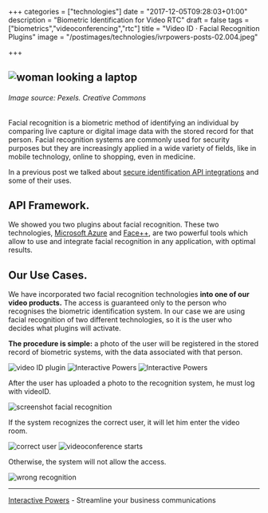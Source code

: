 +++
categories = ["technologies"]
date = "2017-12-05T09:28:03+01:00"
description = "Biometric Identification for Video RTC"
draft = false
tags = ["biometrics","videoconferencing","rtc"]
title = "Video ID · Facial Recognition Plugins"
image = "/postimages/technologies/ivrpowers-posts-02.004.jpeg"

+++

![woman looking a laptop](/postimages/technologies/ivrpowers-posts-02.004.jpeg)
---------
###### Image source: Pexels. Creative Commons

Facial recognition is a biometric method of identifying an individual by comparing live capture or digital image data with the stored record for that person. Facial recognition systems are commonly used for security purposes but they are increasingly applied in a wide variety of fields, like in mobile technology, online to shopping, even in medicine.

In a previous post we talked about [secure identification API integrations](http://blog.ivrpowers.com/post/products/video-rtc-video-id/) and some of their uses.

## API Framework.

We showed you two plugins about facial recognition. These two technologies, [Microsoft Azure](https://azure.microsoft.com/es-es/) and [Face++](https://www.faceplusplus.com/), are two powerful tools which allow to use and integrate facial recognition in any application, with optimal results.

## Our Use Cases.

We have incorporated two facial recognition technologies **into one of our video products.** The access is guaranteed only to the person who recognises the biometric identification system. In our case we are using facial recognition of two different technologies, so it is the user who decides what plugins will activate.

**The procedure is simple:** a photo of the user will be registered in the stored record of biometric systems, with the data associated with that person.

![video ID plugin](/postimages/technologies/ivrpowers-videortc-video-id-01.003.jpeg)
![Interactive Powers](/postimages/technologies/ivrpowers-videortc-video-id-01.004.jpeg)
![Interactive Powers](/postimages/technologies/ivrpowers-videortc-video-id-01.005.jpeg)

After the user has uploaded a photo to the recognition system, he must log with videoID.

![screenshot facial recognition](/postimages/technologies/ivrpowers-videortc-video-id-01.008.jpeg)

If the system recognizes the correct user, it will let him enter the video room.

![correct user](/postimages/technologies/ivrpowers-videortc-video-id-01.009.jpeg)
![videoconference starts](/postimages/technologies/ivrpowers-videortc-video-id-01.010.jpeg)

Otherwise, the system will not allow the access.

![wrong recognition](/postimages/technologies/ivrpowers-videortc-video-id-01.007.jpeg)


---
[Interactive Powers](http://www.ivrpowers.com/) - Streamline your business communications



